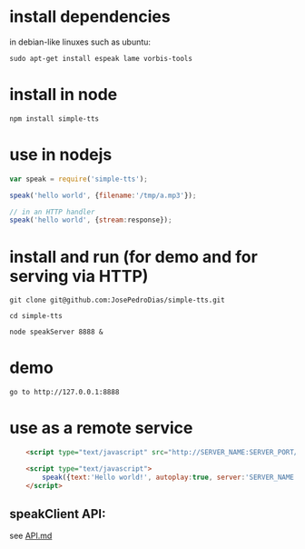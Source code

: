 # install dependencies
    
in debian-like linuxes such as ubuntu:

    sudo apt-get install espeak lame vorbis-tools


# install in node

    npm install simple-tts


# use in nodejs

```javascript
var speak = require('simple-tts');

speak('hello world', {filename:'/tmp/a.mp3'});

// in an HTTP handler
speak('hello world', {stream:response});

```

# install and run (for demo and for serving via HTTP)

    git clone git@github.com:JosePedroDias/simple-tts.git

    cd simple-tts

    node speakServer 8888 &


# demo

    go to http://127.0.0.1:8888


# use as a remote service

```html
    <script type="text/javascript" src="http://SERVER_NAME:SERVER_PORT/js/speakClient.js"></script>

    <script type="text/javascript">
        speak({text:'Hello world!', autoplay:true, server:'SERVER_NAME:SERVER_PORT'});
    </script>
```


## speakClient API:

see [API.md](https://github.com/JosePedroDias/simple-tts/blob/master/API.md)
